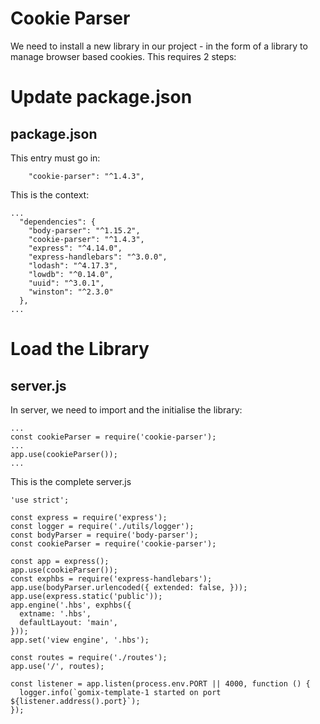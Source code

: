 # Cookie Parser

We need to install a new library in our project - in the form of a library to manage browser based cookies. This requires 2 steps:

# Update package.json

## package.json

This entry must go in:

~~~
    "cookie-parser": "^1.4.3",
~~~

This is the context:

~~~
...
  "dependencies": {
    "body-parser": "^1.15.2",
    "cookie-parser": "^1.4.3",
    "express": "^4.14.0",
    "express-handlebars": "^3.0.0",
    "lodash": "^4.17.3",
    "lowdb": "^0.14.0",
    "uuid": "^3.0.1",
    "winston": "^2.3.0"
  },
...
~~~

# Load the Library


## server.js

In server, we need to import and the initialise the library:

~~~
...
const cookieParser = require('cookie-parser');
...
app.use(cookieParser());
...
~~~


This is the complete server.js

~~~
'use strict';

const express = require('express');
const logger = require('./utils/logger');
const bodyParser = require('body-parser');
const cookieParser = require('cookie-parser');

const app = express();
app.use(cookieParser());
const exphbs = require('express-handlebars');
app.use(bodyParser.urlencoded({ extended: false, }));
app.use(express.static('public'));
app.engine('.hbs', exphbs({
  extname: '.hbs',
  defaultLayout: 'main',
}));
app.set('view engine', '.hbs');

const routes = require('./routes');
app.use('/', routes);

const listener = app.listen(process.env.PORT || 4000, function () {
  logger.info(`gomix-template-1 started on port ${listener.address().port}`);
});
~~~

